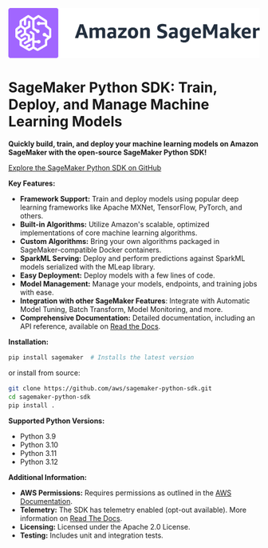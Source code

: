 ![SageMaker Banner](https://github.com/aws/sagemaker-python-sdk/raw/master/branding/icon/sagemaker-banner.png)

# SageMaker Python SDK: Train, Deploy, and Manage Machine Learning Models

**Quickly build, train, and deploy your machine learning models on Amazon SageMaker with the open-source SageMaker Python SDK!**

[Explore the SageMaker Python SDK on GitHub](https://github.com/aws/sagemaker-python-sdk)

**Key Features:**

*   **Framework Support:** Train and deploy models using popular deep learning frameworks like Apache MXNet, TensorFlow, PyTorch, and others.
*   **Built-in Algorithms:** Utilize Amazon's scalable, optimized implementations of core machine learning algorithms.
*   **Custom Algorithms:** Bring your own algorithms packaged in SageMaker-compatible Docker containers.
*   **SparkML Serving:** Deploy and perform predictions against SparkML models serialized with the MLeap library.
*   **Easy Deployment:** Deploy models with a few lines of code.
*   **Model Management:** Manage your models, endpoints, and training jobs with ease.
*   **Integration with other SageMaker Features**: Integrate with Automatic Model Tuning, Batch Transform, Model Monitoring, and more.
*   **Comprehensive Documentation:** Detailed documentation, including an API reference, available on [Read the Docs](https://sagemaker.readthedocs.io/en/stable/).

**Installation:**

```bash
pip install sagemaker  # Installs the latest version
```

or install from source:

```bash
git clone https://github.com/aws/sagemaker-python-sdk.git
cd sagemaker-python-sdk
pip install .
```

**Supported Python Versions:**

*   Python 3.9
*   Python 3.10
*   Python 3.11
*   Python 3.12

**Additional Information:**

*   **AWS Permissions:**  Requires permissions as outlined in the [AWS Documentation](https://docs.aws.amazon.com/sagemaker/latest/dg/sagemaker-roles.html).
*   **Telemetry:**  The SDK has telemetry enabled (opt-out available). More information on [Read The Docs](https://sagemaker.readthedocs.io/en/stable/overview.html#configuring-and-using-defaults-with-the-sagemaker-python-sdk).
*   **Licensing:**  Licensed under the Apache 2.0 License.
*   **Testing:** Includes unit and integration tests.